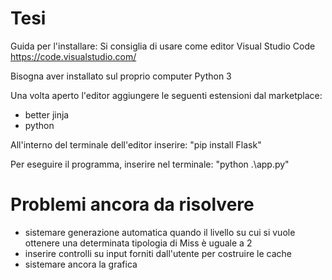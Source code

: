 # Tesi

Guida per l'installare:
Si consiglia di usare come editor Visual Studio Code
https://code.visualstudio.com/

Bisogna aver installato sul proprio computer Python 3

Una volta aperto l'editor aggiungere le seguenti estensioni dal marketplace:
- better jinja
- python

All'interno del terminale dell'editor inserire:
"pip install Flask"

Per eseguire il programma, inserire nel terminale:
"python .\app.py"


# Problemi ancora da risolvere
- sistemare generazione automatica quando il livello su cui si vuole ottenere una determinata tipologia di Miss è uguale a 2
- inserire controlli su input forniti dall'utente per costruire le cache
- sistemare ancora la grafica
